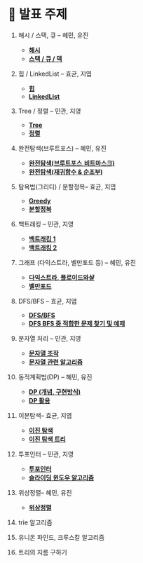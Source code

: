 # 📌 발표 주제
1. 해시 / 스택, 큐 – 혜민, 유진
    - [**해시**](<https://github.com/ssafycodingstudy/docs/blob/main/%E1%84%92%E1%85%A2%E1%84%89%E1%85%B5%20%E1%84%8C%E1%85%A5%E1%86%BC%E1%84%85%E1%85%B5.md>)
    - [**스택 / 큐 / 덱**](<https://github.com/ssafycodingstudy/docs/blob/main/Stack-Queue-Deque/Stack%20Queue%20Deque.md>)

2. 힙 / LinkedList – 효균, 지엽
    - [**힙**](<https://github.com/ssafycodingstudy/docs/blob/main/Heap.md>)
    - [**LinkedList**](<https://github.com/ssafycodingstudy/docs/blob/main/%EC%97%B0%EA%B2%B0%EB%A6%AC%EC%8A%A4%ED%8A%B8.md>)    

3. Tree / 정렬 – 민관, 지영
    - [**Tree**](<https://github.com/ssafycodingstudy/docs/blob/main/Tree.md>)
    - [**정렬**](<https://github.com/ssafycodingstudy/docs/blob/main/%EC%A0%95%EB%A0%AC%20%EC%95%8C%EA%B3%A0%EB%A6%AC%EC%A6%98.md>)

4. 완전탐색(브루트포스) – 혜민, 유진
    - [**완전탐색(브루트포스,비트마스크)**](<https://github.com/ssafycodingstudy/docs/blob/main/%E1%84%8B%E1%85%AA%E1%86%AB%E1%84%8C%E1%85%A5%E1%86%AB%E1%84%90%E1%85%A1%E1%86%B7%E1%84%89%E1%85%A2%E1%86%A8(%E1%84%87%E1%85%B3%E1%84%85%E1%85%AE%E1%84%90%E1%85%B3%E1%84%91%E1%85%A9%E1%84%89%E1%85%B3%2C%E1%84%87%E1%85%B5%E1%84%90%E1%85%B3%E1%84%86%E1%85%A1%E1%84%89%E1%85%B3%E1%84%8F%E1%85%B3).md>)
    - [**완전탐색(재귀함수 & 순조부)**](<https://github.com/ssafycodingstudy/docs/blob/main/%E1%84%8B%E1%85%AA%E1%86%AB%E1%84%8C%E1%85%A5%E1%86%AB%E1%84%90%E1%85%A1%E1%86%B7%E1%84%89%E1%85%A2%E1%86%A8(%E1%84%8C%E1%85%A2%E1%84%80%E1%85%B1%E1%84%92%E1%85%A1%E1%86%B7%E1%84%89%E1%85%AE%20%26%20%E1%84%89%E1%85%AE%E1%86%AB%E1%84%8C%E1%85%A9%E1%84%87%E1%85%AE).md>)

5. 탐욕법(그리디) / 분할정복– 효균, 지엽
    - [**Greedy**](<https://github.com/ssafycodingstudy/docs/blob/main/Greedy.md>)
    - [**분할정복**](<https://github.com/ssafycodingstudy/docs/blob/main/%EB%B6%84%ED%95%A0%EC%A0%95%EB%B3%B5%EB%B2%95.md>)

6. 백트래킹 – 민관, 지영
    - [**백트래킹 1**](<https://github.com/ssafycodingstudy/docs/blob/main/%EB%B0%B1%ED%8A%B8%EB%9E%98%ED%82%B9.md>)
    - [**백트래킹 2**](<https://github.com/ssafycodingstudy/docs/blob/main/%EB%B0%B1%ED%8A%B8%EB%9E%98%ED%82%B92.md>)

7. 그래프 (다익스트라, 벨만포드 등) – 혜민, 유진
    - [**다익스트라, 플로이드와샬**](<https://github.com/ssafycodingstudy/docs/blob/main/%EB%8B%A4%EC%9D%B5%EC%8A%A4%ED%8A%B8%EB%9D%BC%2C%ED%94%8C%EB%A1%9C%EC%9D%B4%EB%93%9C%EC%99%80%EC%83%AC/%EB%8B%A4%EC%9D%B5%EC%8A%A4%ED%8A%B8%EB%9D%BC%2C%ED%94%8C%EB%A1%9C%EC%9D%B4%EB%93%9C%EC%99%80%EC%83%AC.md>)
    - [**벨만포드**](<https://github.com/ssafycodingstudy/docs/blob/main/%E1%84%87%E1%85%A6%E1%86%AF%E1%84%86%E1%85%A1%E1%86%AB%E1%84%91%E1%85%A9%E1%84%83%E1%85%B3%20%E1%84%8B%E1%85%A1%E1%86%AF%E1%84%80%E1%85%A9%E1%84%85%E1%85%B5%E1%84%8C%E1%85%B3%E1%86%B7.md>)

8. DFS/BFS – 효균, 지엽
    - [**DFS/BFS**](<https://github.com/ssafycodingstudy/docs/blob/main/DFS%2CBFS.md>)
    - [**DFS BFS 중 적합한 문제 찾기 및 예제**](<https://github.com/ssafycodingstudy/docs/blob/main/DFS%20BFS%20%EC%A4%91%20%EC%A0%81%ED%95%A9%ED%95%9C%20%EB%AC%B8%EC%A0%9C%20%EC%B0%BE%EA%B8%B0%20%EB%B0%8F%20%EC%98%88%EC%A0%9C.md>)
9. 문자열 처리 – 민관, 지영
    - [**문자열 조작**](<https://github.com/ssafycodingstudy/docs/blob/main/%EB%AC%B8%EC%9E%90%EC%97%B4%20%EC%A1%B0%EC%9E%91.md>)
    - [**문자열 관련 알고리즘**](<https://github.com/ssafycodingstudy/docs/blob/main/%EB%AC%B8%EC%9E%90%EC%97%B42.md>)

10. 동적계획법(DP) – 혜민, 유진
    - [**DP (개념, 구현방식)**](<https://github.com/ssafycodingstudy/docs/blob/main/%E1%84%83%E1%85%A9%E1%86%BC%E1%84%8C%E1%85%A5%E1%86%A8%E1%84%80%E1%85%A8%E1%84%92%E1%85%AC%E1%86%A8%E1%84%87%E1%85%A5%E1%86%B8(%E1%84%80%E1%85%A2%E1%84%82%E1%85%A7%E1%86%B7%2C%20%E1%84%80%E1%85%AE%E1%84%92%E1%85%A7%E1%86%AB%E1%84%87%E1%85%A1%E1%86%BC%E1%84%89%E1%85%B5%E1%86%A8).md>)
    - [**DP 활용**](<https://github.com/ssafycodingstudy/docs/blob/main/DP%20%E1%84%92%E1%85%AA%E1%86%AF%E1%84%8B%E1%85%AD%E1%86%BC.md>)
  
11. 이분탐색– 효균, 지엽
    - [**이진 탐색**](<https://github.com/ssafycodingstudy/docs/blob/main/Binary%20Search.md>)
    - [**이진 탐색 트리**](<https://github.com/ssafycodingstudy/docs/blob/main/%EC%9D%B4%EC%A7%84%ED%83%90%EC%83%89%ED%8A%B8%EB%A6%AC.md>)

12. 투포인터 – 민관, 지영
    - [**투포인터**](<https://github.com/ssafycodingstudy/docs/blob/main/%ED%88%AC%ED%8F%AC%EC%9D%B8%ED%84%B0.md>)
    - [**슬라이딩 윈도우 알고리즘**](<https://github.com/ssafycodingstudy/docs/blob/main/%EC%8A%AC%EB%9D%BC%EC%9D%B4%EB%94%A9%20%EC%9C%88%EB%8F%84%EC%9A%B0%20%EC%95%8C%EA%B3%A0%EB%A6%AC%EC%A6%98.md>)

13. 위상정렬– 혜민, 유진
    - [**위상정렬**](<https://github.com/ssafycodingstudy/docs/blob/main/%E1%84%8B%E1%85%B1%E1%84%89%E1%85%A1%E1%86%BC%E1%84%8C%E1%85%A5%E1%86%BC%E1%84%85%E1%85%A7%E1%86%AF.md>)
14. trie 알고리즘
15. 유니온 파인드, 크루스칼 알고리즘
16. 트리의 지름 구하기


